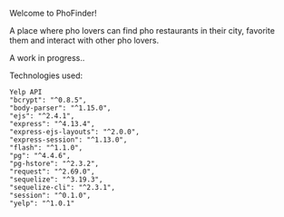 Welcome to PhoFinder!

A place where pho lovers can find pho restaurants in their city, favorite them and interact with other pho lovers.  

A work in progress.. 


Technologies used:

	Yelp API
	"bcrypt": "^0.8.5",
    "body-parser": "^1.15.0",
    "ejs": "^2.4.1",
    "express": "^4.13.4",
    "express-ejs-layouts": "^2.0.0",
    "express-session": "^1.13.0",
    "flash": "^1.1.0",
    "pg": "^4.4.6",
    "pg-hstore": "^2.3.2",
    "request": "^2.69.0",
    "sequelize": "^3.19.3",
    "sequelize-cli": "^2.3.1",
    "session": "^0.1.0",
    "yelp": "^1.0.1"

    
